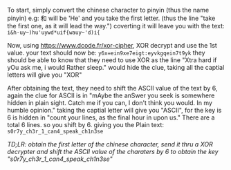 To start, simply convert the chinese character to pinyin (thus the name pinyin) e.g: 和 will be 'He' and you take the first letter. (thus the line "take the first one, as it will lead the way.")
coverting it will leave you with the text: `i&h-uy~)hu'uywd*uif{wauy~'d)i{` 

Now, using https://www.dcode.fr/xor-cipher, XOR decrypt and use the 1st value. your text should now be: `y6x=ein9xe7eigt:eyvkgqein7t9yk`
they should be able to know that they need to use XOR as the line "Xtra hard if yOu ask me, i would Rather sleep." would hide the clue, taking all the captial letters will
give you "XOR"

After obtaining the text, they need to shift the ASCII value of the text by 6, again the clue for ASCII is in "mAybe the anSwer you seek is somewhere hidden in plain sight. Catch me if you can, I don't think you would. In my humble opinion." taking the captial letter will give you "ASCII", for the key is 6 is hidden in "count your lines, as the final hour in upon us." There are a total 6 lines. so you shift by 6. giving you the Plain text: `s0r7y_ch3r_1_can4_speak_ch1n3se`


*TD;LR: obtain the first letter of the chinese character, send it thru a XOR decrypter and shift the ASCII value of the charaters by 6 to obtain the key "s0r7y_ch3r_1_can4_speak_ch1n3se"*